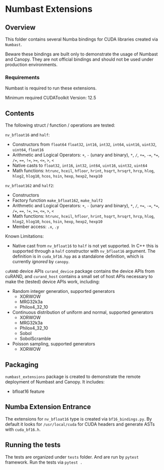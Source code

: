 # Numbast Extensions

## Overview

This folder contains several Numba bindings for CUDA libraries created via `Numbast`.

Beware these bindings are built only to demonstrate the usage of Numbast and Canopy.
They are not official bindings and should not be used under production environments.

### Requirements

Numbast is required to run these extensions.

Minimum required CUDAToolkit Version: 12.5

## Contents

The following struct / function / operations are tested:

`nv_bfloat16` and `half`:
- Constructors from `float64` `float32`, `int16`, `int32`, `int64`, `uint16`, `uint32`, `uint64`, `float16`
- Arithmetic and Logical Operators: `+`, `-` (unary and binary), `*`, `/`, `+=`, `-=`, `*=`, `/=`, `==`, `!=`, `>=`, `<=`, `>`, `<`
- Native casts to `float32`, `int16`, `int32`, `int64`, `uint16`, `uint32`, `uint64`
- Math functions: `htrunc`, `hceil`, `hfloor`, `hrint`, `hsqrt`, `hrsqrt`, `hrcp`, `hlog`, `hlog2`, `hlog10`, `hcos`, `hsin`, `hexp`, `hexp2`, `hexp10`

`nv_bfloat162` and `half2`:
- Constructors
- Factory function `make_bfloat162`, `make_half2`
- Arithmetic and Logical Operators: `+`, `-` (unary and binary), `*`, `/`, `+=`, `-=`, `*=`, `/=`, `==`, `!=`, `>=`, `<=`, `>`, `<`
- Math functions: `htrunc`, `hceil`, `hfloor`, `hrint`, `hsqrt`, `hrsqrt`, `hrcp`, `hlog`, `hlog2`, `hlog10`, `hcos`, `hsin`, `hexp`, `hexp2`, `hexp10`
- Member access: `.x`, `.y`

Known Limitations:
- Native cast from `nv_bfloat16` to `half` is not yet supported. In C++ this is supported through a `half` constructor with `nv_bfloat16` argument. The definition is in `cuda_bf16.hpp` as a standalone definition, which is currently *ignored* by `canopy`.

`cuRAND` device APIs
`curand_device` package contains the device APIs from cuRAND, and `curand_host` contains a small set of host APIs necessary to make the (tested) device APIs work, including:
- Random integer generation, supported generators
    - XORWOW
    - MRG32k3a
    - Philox4_32_10
- Continuous distribution of uniform and normal, supported generators
    - XORWOW
    - MRG32k3a
    - Philox4_32_10
    - Sobol
    - SobolScramble
- Poisson sampling, supported generators
    - XORWOW

## Packaging

`numbast_extensions` package is created to demonstrate the remote deployment of Numbast and Canopy.
It includes:
- bfloat16 feature

## Numba Extension Entrance

The extensions for `nv_bfloat16` type is created via `bf16_bindings.py`. By default it looks for `/usr/local/cuda` for CUDA headers and generate ASTs with `cuda_bf16.h`.

## Running the tests

The tests are organized under `tests` folder. And are run by `pytest` framework. Run the tests via `pytest .`
